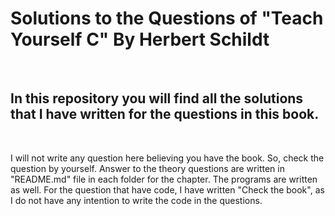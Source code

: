 # Solutions to the Questions of "Teach Yourself C" By Herbert Schildt
<br/>

## In this repository you will find all the solutions that I have written for the questions in this book.<br/>
<br/>

I will not write any question here believing you have the book. So, check the question by yourself. Answer to the theory questions are written in "README.md" file in each folder for the chapter. The programs are written as well. For the question that have code, I have written "Check the book", as I do not have any intention to write the code in the questions.